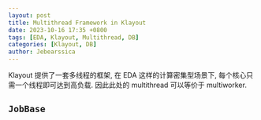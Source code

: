 ```yaml
---
layout: post
title: Multithread Framework in Klayout
date: 2023-10-16 17:35 +0800
tags: [EDA, Klayout, Multithread, DB]
categories: [Klayout, DB]
author: Jebearssica
---
```


Klayout 提供了一套多线程的框架, 在 EDA 这样的计算密集型场景下, 每个核心只需一个线程即可达到高负载. 因此此处的 multithread 可以等价于 multiworker.

## `JobBase`



